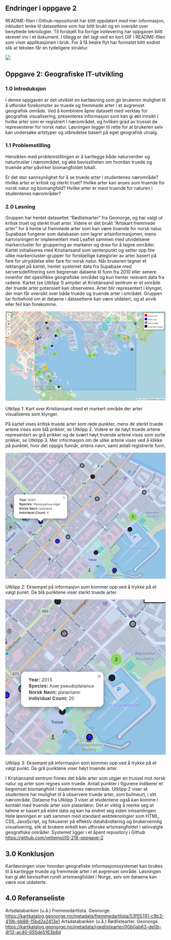 ## Endringer i oppgave 2
README-filen i Github-repositoriet har blitt oppdatert med mer informasjon, inkludert lenke til datasettene som har blitt brukt og en oversikt over benyttede teknologier. Til forskjell fra forrige innlevering har oppgaven blitt skrevet inn i et dokument. I tillegg er det lagt ved en kort GIF i README-filen som viser applikasjonen i bruk. For å få bedre flyt har formatet blitt endret slik at teksten får en tydeligere struktur.

![](Video.gif)

## Oppgave 2: Geografiske IT-utvikling
### 1.0 Introduksjon
I denne oppgaven er det utviklet en kartløsning som gir brukeren mulighet til å utforske forekomster av truede og fremmede arter i et avgrenset geografisk område. Ved å kombinere åpne datasett med verktøy for geografisk visualisering, presenteres informasjon som kan gi økt innsikt i hvilke arter som er registrert i nærområdet, og hvilken grad av trussel de representerer for norsk natur. Løsningen legger til rette for at brukeren selv kan undersøke artstyper og utbredelse basert på eget geografisk utvalg.

### 1.1 Problemstilling
Hensikten med problemstillingen er å kartlegge både naturverdier og naturtrusler i nærområdet, og øke bevisstheten om hvordan truede og truende arter påvirker biomangfoldet lokalt.

Er det stor sannsynlighet for å se truede arter i studentenes nærområde? Hvilke arter er kritisk og sterkt truet? Hvilke arter kan anses som truende for norsk natur og biomangfold?  Hvilke arter er mest truende for naturen i studentenes nærområder?

### 2.0 Løsning
Gruppen har hentet datasettet “Rødlistearter” fra Geonorge, og har valgt ut kritisk truet og sterkt truet arter. Videre er det brukt “Artskart fremmede arter” for å hente ut fremmede arter som kan være truende for norsk natur. Supabase fungerer som databasen som lagrer artsinformasjonen, mens kartvisningen er implementert med Leaflet sammen med utvidelsene markercluster for gruppering av markører og draw for å tegne områder. 
Kartet initialiseres med Kristiansand som senterpunkt og setter opp fire ulike markercluster-grupper for forskjellige kategorier av arter basert på fare for utryddelse eller fare for norsk natur. Når brukeren tegner et rektangel på kartet, henter systemet data fra Supabase med serversidefiltrering som begrenser dataene til funn fra 2010 eller senere innenfor det spesifikke geografiske området og kun henter relevant data fra radene.
Kartet (se Utklipp 1) antyder at Kristiansand sentrum er et område der truede arter potensielt kan observeres. Arter blir representert i klynger, der man får oversikt over både truede og truende arter i området. Gruppen tar forbehold om at dataene i datasettene kan være utdatert, og at avvik eller feil kan forekomme.

![](Bilde1.png)

Utklipp 1: Kart over Kristiansand med et markert område der arter visualiseres som klynger. 


På kartet vises kritisk truede arter som røde punkter, mens de sterkt truede artene vises som blå prikker, se Utklipp 2. Videre er de høyt truede artene representert av grå prikker og de svært høyt truende artene vises som sorte prikker, se Utklipp 3. Mer informasjon om de ulike artene vises ved å klikke på punktet, hvor det oppgis funnår, artens navn, samt antall registrerte funn. 

![](Bilde2.png)

Utklipp 2: Eksempel på informasjon som kommer opp ved å trykke på et valgt punkt. De blå punktene viser sterkt truede arter.

![](Bilde3.png)

Utklipp 3: Eksempel på informasjon som kommer opp ved å trykke på et valgt punkt. De grå punktene viser høyt truende arter.

I Kristiansand sentrum finnes det både arter som utgjør en trussel mot norsk natur og arter som regnes som truede. Antall punkter i figurene indikerer et begrenset biomangfold i studentenes nærområde. Utklipp 2 viser at studentene har mulighet til å observere truede arter, som bulmeurt, i sitt nærområde. Dataene fra Utklipp 3 viser at studentene også kan komme i kontakt med truende arter som platanlønn. Det er viktig å merke seg at tallene er basert på eldre data og kan ha endret seg siden innsamlingen.
Hele løsningen er satt sammen med standard webteknologier som HTML, CSS, JavaScript, og fokuserer på effektiv datahåndtering og brukervennlig visualisering, slik at brukere enkelt kan utforske artsmangfoldet i selvvalgte geografiske områder. Systemet ligger i et åpent repository i Github https://github.com/vetlemol/IS-218-oppgave-2

## 3.0 Konklusjon
Kartløsningen viser hvordan geografiske informasjonssystemer kan brukes til å kartlegge truede og fremmede arter i et avgrenset område. Løsningen kan gi økt bevissthet rundt artsmangfoldet i Norge, selv om dataene kan være noe utdaterte.



## 4.0 Referanseliste
Artsdatabanken (u.å.) Fremmedartlista. Geonorge. https://kartkatalog.geonorge.no/metadata/fremmedartlista/53f55741-c9b3-419b-bb86-15bd2a2413e1 
Artsdatabanken (u.å.) Rødlistearter. Geonorge. https://kartkatalog.geonorge.no/metadata/roedlistearter/00b0ab63-de0b-4f12-ac40-655de5163b8d 
